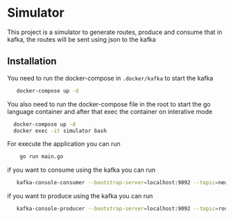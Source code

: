 # Simulator

This project is a simulator to generate routes, produce and consume that in kafka, the routes will be sent using json to the kafka

## Installation

You need to run the docker-compose in `.docker/kafka` to start the kafka

```bash
   docker-compose up -d
```

You also need to run the docker-compose file in the root to start the go language container and after that exec the container on interative mode

```bash
  docker-compose up -d
  docker exec -it simulator bash
```

For execute the application you can run

```bash
    go run main.go
```

if you want to consume using the kafka you can run

```bash
   kafka-console-consumer --bootstrap-server=localhost:9092 --topic=new-position --group=terminal
```

if you want to produce using the kafka you can run

```bash
   kafka-console-producer --bootstrap-server=localhost:9092 --topic=route.new-direction
```
